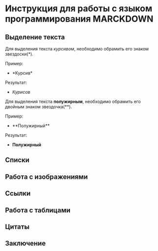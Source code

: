 # Инструкция для работы с языком программирования **MARCKDOWN**

## Выделение текста

Для выделения текста *курсивом*, необходимо обрамить его знаком звездоски(*).

Пример:  
* \*Курсив*

Результат:  
* *Курисов*

Для выделения текста **полужирным**, необходимо обрамить его двойным знаком звездочка(**).

Пример:  
* \*\*Полужирный**

Результат:  
* **Полужирный**

## Списки

## Работа с изображениями

## Ссылки

## Работа с таблицами

## Цитаты

## Заключение